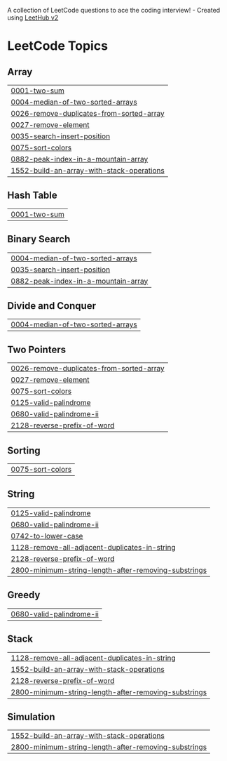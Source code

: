 A collection of LeetCode questions to ace the coding interview! - Created using [LeetHub v2](https://github.com/arunbhardwaj/LeetHub-2.0)
<!---LeetCode Topics Start-->
# LeetCode Topics
## Array
|  |
| ------- |
| [0001-two-sum](https://github.com/Garimab-12/Leetcode/tree/master/0001-two-sum) |
| [0004-median-of-two-sorted-arrays](https://github.com/Garimab-12/Leetcode/tree/master/0004-median-of-two-sorted-arrays) |
| [0026-remove-duplicates-from-sorted-array](https://github.com/Garimab-12/Leetcode/tree/master/0026-remove-duplicates-from-sorted-array) |
| [0027-remove-element](https://github.com/Garimab-12/Leetcode/tree/master/0027-remove-element) |
| [0035-search-insert-position](https://github.com/Garimab-12/Leetcode/tree/master/0035-search-insert-position) |
| [0075-sort-colors](https://github.com/Garimab-12/Leetcode/tree/master/0075-sort-colors) |
| [0882-peak-index-in-a-mountain-array](https://github.com/Garimab-12/Leetcode/tree/master/0882-peak-index-in-a-mountain-array) |
| [1552-build-an-array-with-stack-operations](https://github.com/Garimab-12/Leetcode/tree/master/1552-build-an-array-with-stack-operations) |
## Hash Table
|  |
| ------- |
| [0001-two-sum](https://github.com/Garimab-12/Leetcode/tree/master/0001-two-sum) |
## Binary Search
|  |
| ------- |
| [0004-median-of-two-sorted-arrays](https://github.com/Garimab-12/Leetcode/tree/master/0004-median-of-two-sorted-arrays) |
| [0035-search-insert-position](https://github.com/Garimab-12/Leetcode/tree/master/0035-search-insert-position) |
| [0882-peak-index-in-a-mountain-array](https://github.com/Garimab-12/Leetcode/tree/master/0882-peak-index-in-a-mountain-array) |
## Divide and Conquer
|  |
| ------- |
| [0004-median-of-two-sorted-arrays](https://github.com/Garimab-12/Leetcode/tree/master/0004-median-of-two-sorted-arrays) |
## Two Pointers
|  |
| ------- |
| [0026-remove-duplicates-from-sorted-array](https://github.com/Garimab-12/Leetcode/tree/master/0026-remove-duplicates-from-sorted-array) |
| [0027-remove-element](https://github.com/Garimab-12/Leetcode/tree/master/0027-remove-element) |
| [0075-sort-colors](https://github.com/Garimab-12/Leetcode/tree/master/0075-sort-colors) |
| [0125-valid-palindrome](https://github.com/Garimab-12/Leetcode/tree/master/0125-valid-palindrome) |
| [0680-valid-palindrome-ii](https://github.com/Garimab-12/Leetcode/tree/master/0680-valid-palindrome-ii) |
| [2128-reverse-prefix-of-word](https://github.com/Garimab-12/Leetcode/tree/master/2128-reverse-prefix-of-word) |
## Sorting
|  |
| ------- |
| [0075-sort-colors](https://github.com/Garimab-12/Leetcode/tree/master/0075-sort-colors) |
## String
|  |
| ------- |
| [0125-valid-palindrome](https://github.com/Garimab-12/Leetcode/tree/master/0125-valid-palindrome) |
| [0680-valid-palindrome-ii](https://github.com/Garimab-12/Leetcode/tree/master/0680-valid-palindrome-ii) |
| [0742-to-lower-case](https://github.com/Garimab-12/Leetcode/tree/master/0742-to-lower-case) |
| [1128-remove-all-adjacent-duplicates-in-string](https://github.com/Garimab-12/Leetcode/tree/master/1128-remove-all-adjacent-duplicates-in-string) |
| [2128-reverse-prefix-of-word](https://github.com/Garimab-12/Leetcode/tree/master/2128-reverse-prefix-of-word) |
| [2800-minimum-string-length-after-removing-substrings](https://github.com/Garimab-12/Leetcode/tree/master/2800-minimum-string-length-after-removing-substrings) |
## Greedy
|  |
| ------- |
| [0680-valid-palindrome-ii](https://github.com/Garimab-12/Leetcode/tree/master/0680-valid-palindrome-ii) |
## Stack
|  |
| ------- |
| [1128-remove-all-adjacent-duplicates-in-string](https://github.com/Garimab-12/Leetcode/tree/master/1128-remove-all-adjacent-duplicates-in-string) |
| [1552-build-an-array-with-stack-operations](https://github.com/Garimab-12/Leetcode/tree/master/1552-build-an-array-with-stack-operations) |
| [2128-reverse-prefix-of-word](https://github.com/Garimab-12/Leetcode/tree/master/2128-reverse-prefix-of-word) |
| [2800-minimum-string-length-after-removing-substrings](https://github.com/Garimab-12/Leetcode/tree/master/2800-minimum-string-length-after-removing-substrings) |
## Simulation
|  |
| ------- |
| [1552-build-an-array-with-stack-operations](https://github.com/Garimab-12/Leetcode/tree/master/1552-build-an-array-with-stack-operations) |
| [2800-minimum-string-length-after-removing-substrings](https://github.com/Garimab-12/Leetcode/tree/master/2800-minimum-string-length-after-removing-substrings) |
<!---LeetCode Topics End-->